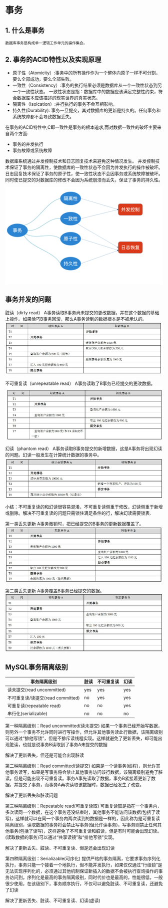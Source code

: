 # 事务

## 1. 什么是事务
    数据库事务是构成单一逻辑工作单元的操作集合。
## 2. 事务的ACID特性以及实现原理
- 原子性（Atomicity）:事务中的所有操作作为一个整体向原子一样不可分割，要么全部成功，要么全部失败。
- 一致性（Consistency）:事务的执行结果必须是数据库从一个一致性状态到另一个一致性状态。
一致性状态是指：数据库中的数据应该满足完整性约束，符合数据库本应该描述的现实世界的真实状态。
- 隔离性（Isolcation）:并行执行的事务不会互相影响。
- 持久性(Durability): 事务一旦提交，其对数据库的更新是持久的。任何事务和系统故障都不会导致数据丢失。

在事务的ACID特性中,C即一致性是事务的根本追求,而对数据一致性的破坏主要来自两个方面:
- 事务的并发执行
- 事务故障或系统故障

数据库系统通过并发控制技术和日志回复技术来避免这种情况发生。
并发控制技术保证了事务的隔离性，使数据库的一致性状态不会因为并发执行的操作被破坏。
日志回复技术保证了事务的原子性，使一致性状态不会因事务或系统故障被破坏。同时使已提交的对数据库的修改不会因为系统崩溃而丢失，保证了事务的持久性。

![ACID](./images/acid.png)

## 事务并发的问题
脏读（dirty read）
A事务读取B事务尚未提交的更改数据，并在这个数据的基础上操作。如果恰巧B事务回滚，那么A事务读到的数据根本是不被承认的。
![dirty_read](./images/dirty_read.jpg)

不可重复读（unrepeatable read）
A事务读取了B事务已经提交的更改数据。
![unrepeatable_read](./images/unrepeatable_read.jpg)

幻读（phantom read）
A事务读取B事务提交的新增数据，这是A事务将出现幻读的问题。幻读一般发生在计算统计数据的事务中。
![phantom read](./images/phantom_read.jpg)

小结：不可重复读的和幻读很容易混淆，不可重复读侧重于修改，幻读侧重于新增或删除。解决不可重复读的问题只需锁住满足条件的行，解决幻读需要锁表.

第一类丢失更新
A事务撤销时，把已经提交的B事务的更新数据覆盖了。
![第一类丢失更新](./images/updateLostA.jpg)

第二类丢失更新
A事务覆盖B事务已经提交的数据。
![第二类丢失更新](./images/updateLostB.jpg)

## MySQL事务隔离级别
|事务隔离级别|脏读|不可重复读|幻读|
|--|--|--|--|
|读未提交(read uncommitted)|yes|yes|yes|
|不可重复读/读提交(read committed)|no|yes|yes|
|可重复读(repeatable read)|no|no|yes|
|串行化(serializable)|no|no|no| 
第一种隔离级别：Read uncommitted(读未提交)
如果一个事务已经开始写数据，则另外一个事务不允许同时进行写操作，但允许其他事务读此行数据，该隔离级别可以通过“排他写锁”，但是不排斥读线程实现。这样就避免了更新丢失，却可能出现脏读，也就是说事务B读取到了事务A未提交的数据

解决了更新丢失，但还是可能会出现脏读

第二种隔离级别：Read committed(读提交)
如果是一个读事务(线程)，则允许其他事务读写，如果是写事务将会禁止其他事务访问该行数据，该隔离级别避免了脏读，但是可能出现不可重复读。事务A事先读取了数据，事务B紧接着更新了数据，并提交了事务，而事务A再次读取该数据时，数据已经发生了改变。

解决了更新丢失和脏读问题

第三种隔离级别：Repeatable read(可重复读取)
可重复读取是指在一个事务内，多次读同一个数据，在这个事务还没结束时，其他事务不能访问该数据(包括了读写)，这样就可以在同一个事务内两次读到的数据是一样的，因此称为是可重复读隔离级别，读取数据的事务将会禁止写事务(但允许读事务)，写事务则禁止任何其他事务(包括了读写)，这样避免了不可重复读和脏读，但是有时可能会出现幻读。(读取数据的事务)可以通过“共享读镜”和“排他写锁”实现。

解决了更新丢失、脏读、不可重复读、但是还会出现幻读

第四种隔离级别：Serializable(可序化)
提供严格的事务隔离，它要求事务序列化执行，事务只能一个接着一个地执行，但不能并发执行，如果仅仅通过“行级锁”是无法实现序列化的，必须通过其他机制保证新插入的数据不会被执行查询操作的事务访问到。序列化是最高的事务隔离级别，同时代价也是最高的，性能很低，一般很少使用，在该级别下，事务顺序执行，不仅可以避免脏读、不可重复读，还避免了幻读

解决了更新丢失、脏读、不可重复读、幻读(虚读)

